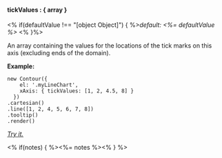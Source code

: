 #### **tickValues** : { array }

<% if(defaultValue !== "[object Object]") { %>*default: <%= defaultValue %>* <% }%>

An array containing the values for the locations of the tick marks on this axis (excluding ends of the domain). 

**Example:**

    new Contour({
        el: '.myLineChart',
        xAxis: { tickValues: [1, 2, 4.5, 8] }
      })
    .cartesian()
    .line([1, 2, 4, 5, 6, 7, 8])
    .tooltip()
    .render()

*[Try it.](<%= jsFiddleLink %>)*

<% if(notes) { %><%= notes %><% } %>

